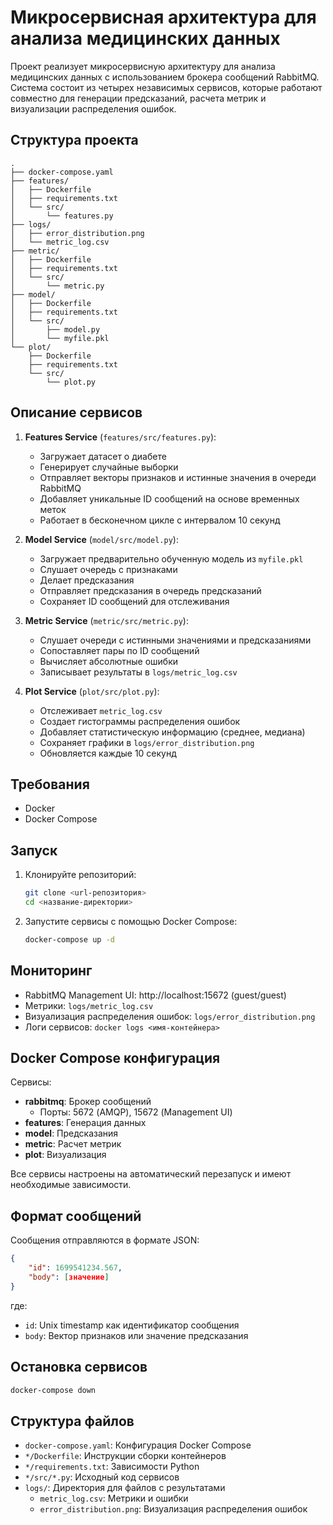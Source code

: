 # Микросервисная архитектура для анализа медицинских данных

Проект реализует микросервисную архитектуру для анализа медицинских данных с использованием брокера сообщений RabbitMQ. Система состоит из четырех независимых сервисов, которые работают совместно для генерации предсказаний, расчета метрик и визуализации распределения ошибок.

## Структура проекта

```
.
├── docker-compose.yaml
├── features/
│   ├── Dockerfile
│   ├── requirements.txt
│   └── src/
│       └── features.py
├── logs/
│   ├── error_distribution.png
│   └── metric_log.csv
├── metric/
│   ├── Dockerfile
│   ├── requirements.txt
│   └── src/
│       └── metric.py
├── model/
│   ├── Dockerfile
│   ├── requirements.txt
│   └── src/
│       ├── model.py
│       └── myfile.pkl
└── plot/
    ├── Dockerfile
    ├── requirements.txt
    └── src/
        └── plot.py
```

## Описание сервисов

1. **Features Service** (`features/src/features.py`):
   - Загружает датасет о диабете
   - Генерирует случайные выборки
   - Отправляет векторы признаков и истинные значения в очереди RabbitMQ
   - Добавляет уникальные ID сообщений на основе временных меток
   - Работает в бесконечном цикле с интервалом 10 секунд

2. **Model Service** (`model/src/model.py`):
   - Загружает предварительно обученную модель из `myfile.pkl`
   - Слушает очередь с признаками
   - Делает предсказания
   - Отправляет предсказания в очередь предсказаний
   - Сохраняет ID сообщений для отслеживания

3. **Metric Service** (`metric/src/metric.py`):
   - Слушает очереди с истинными значениями и предсказаниями
   - Сопоставляет пары по ID сообщений
   - Вычисляет абсолютные ошибки
   - Записывает результаты в `logs/metric_log.csv`

4. **Plot Service** (`plot/src/plot.py`):
   - Отслеживает `metric_log.csv`
   - Создает гистограммы распределения ошибок
   - Добавляет статистическую информацию (среднее, медиана)
   - Сохраняет графики в `logs/error_distribution.png`
   - Обновляется каждые 10 секунд

## Требования

- Docker
- Docker Compose

## Запуск

1. Клонируйте репозиторий:
   ```bash
   git clone <url-репозитория>
   cd <название-директории>
   ```

2. Запустите сервисы с помощью Docker Compose:
   ```bash
   docker-compose up -d
   ```

## Мониторинг

- RabbitMQ Management UI: http://localhost:15672 (guest/guest)
- Метрики: `logs/metric_log.csv`
- Визуализация распределения ошибок: `logs/error_distribution.png`
- Логи сервисов: `docker logs <имя-контейнера>`

## Docker Compose конфигурация

Сервисы:
- **rabbitmq**: Брокер сообщений
  - Порты: 5672 (AMQP), 15672 (Management UI)
- **features**: Генерация данных
- **model**: Предсказания
- **metric**: Расчет метрик
- **plot**: Визуализация

Все сервисы настроены на автоматический перезапуск и имеют необходимые зависимости.

## Формат сообщений

Сообщения отправляются в формате JSON:
```json
{
    "id": 1699541234.567,
    "body": [значение]
}
```
где:
- `id`: Unix timestamp как идентификатор сообщения
- `body`: Вектор признаков или значение предсказания

## Остановка сервисов

```bash
docker-compose down
```

## Структура файлов

- `docker-compose.yaml`: Конфигурация Docker Compose
- `*/Dockerfile`: Инструкции сборки контейнеров
- `*/requirements.txt`: Зависимости Python
- `*/src/*.py`: Исходный код сервисов
- `logs/`: Директория для файлов с результатами
  - `metric_log.csv`: Метрики и ошибки
  - `error_distribution.png`: Визуализация распределения ошибок
